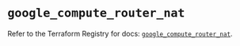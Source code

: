 # `google_compute_router_nat`

Refer to the Terraform Registry for docs: [`google_compute_router_nat`](https://registry.terraform.io/providers/hashicorp/google/5.37.0/docs/resources/compute_router_nat).
